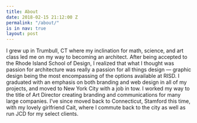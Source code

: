 ```yaml
---
title: About
date: 2018-02-15 21:12:00 Z
permalink: "/about/"
is in nav: true
layout: post
---
```


I grew up in Trumbull, CT where my inclination for math, science, and art class led me on my way to becoming an architect. After being accepted to the Rhode Island School of Design, I realized that what I thought was passion for architecture was really a passion for all things design — graphic design being the most encompassing of the options available at RISD. I graduated with an emphasis on both branding and web design in all of my projects, and moved to New York City with a job in tow. I worked my way to the title of Art Director creating branding and communications for many large companies. I’ve since moved back to Connecticut, Stamford this time, with my lovely girlfriend Cait, where I commute back to the city as well as run JCD for my select clients.